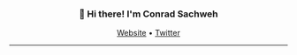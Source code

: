 <h3 align="center">👋 Hi there! I'm Conrad Sachweh</h3>
<p align="center">
  <a href="https://conrad-sachweh.de">Website</a> •
  <a href="https://twitter.com/conrad784">Twitter</a>
</p>

---
<!--
**conrad784/conrad784** is a ✨ _special_ ✨ repository because its `README.md` (this file) appears on your GitHub profile.

Here are some ideas to get you started:

- 🔭 I’m currently working on ...
- 🌱 I’m currently learning ...
- 👯 I’m looking to collaborate on ...
- 🤔 I’m looking for help with ...
- 💬 Ask me about ...
- 📫 How to reach me: ...
- ⚡ Fun fact: ...
-->
